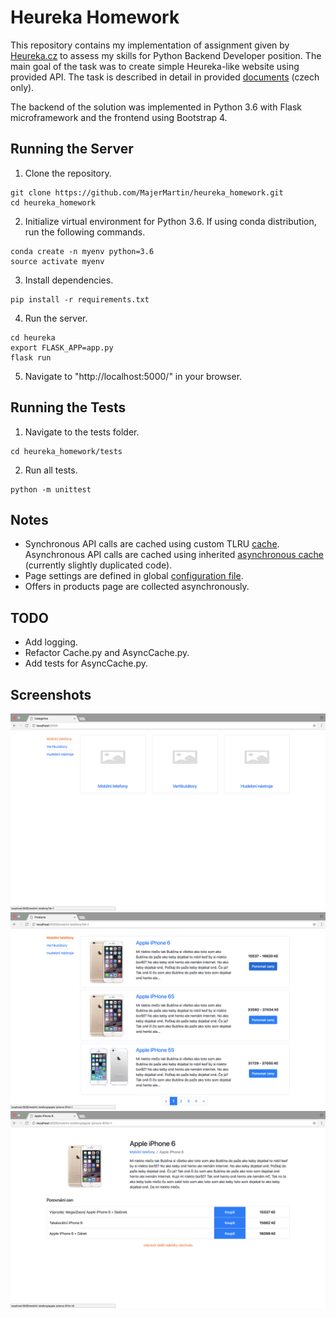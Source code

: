 # Heureka Homework

This repository contains my implementation of assignment given by [Heureka.cz](https://www.heureka.cz) to assess my skills for Python Backend Developer position. The main goal of the task was to create simple Heureka-like website using provided API. The task is described in detail in provided [documents](/doc) (czech only).

The backend of the solution was implemented in Python 3.6 with Flask microframework and the frontend using Bootstrap 4.

## Running the Server
1. Clone the repository.
```
git clone https://github.com/MajerMartin/heureka_homework.git
cd heureka_homework
```
2. Initialize virtual environment for Python 3.6. If using conda distribution, run the following commands.
```
conda create -n myenv python=3.6
source activate myenv
```
3. Install dependencies.
```
pip install -r requirements.txt
```
4. Run the server.
```
cd heureka
export FLASK_APP=app.py
flask run
```
5. Navigate to "http://localhost:5000/" in your browser.

## Running the Tests
1. Navigate to the tests folder.
```
cd heureka_homework/tests
```
2. Run all tests.
```
python -m unittest
```

## Notes
* Synchronous API calls are cached using custom TLRU [cache](/heureka/Cache.py). Asynchronous API calls are cached using inherited [asynchronous cache](/heureka/AsyncCache.py) (currently slightly duplicated code).
* Page settings are defined in global [configuration file](/heureka/config.py).
* Offers in products page are collected asynchronously.

## TODO
* Add logging.
* Refactor Cache.py and AsyncCache.py.
* Add tests for AsyncCache.py.

## Screenshots
![Homepage](img/homepage.png?raw=true)
![Products](img/products.png?raw=true)
![Offers](img/offers.png?raw=true)
